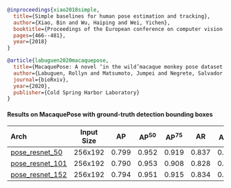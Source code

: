 <!-- [ALGORITHM] -->

```bibtex
@inproceedings{xiao2018simple,
  title={Simple baselines for human pose estimation and tracking},
  author={Xiao, Bin and Wu, Haiping and Wei, Yichen},
  booktitle={Proceedings of the European conference on computer vision (ECCV)},
  pages={466--481},
  year={2018}
}
```

<!-- [DATASET] -->

```bibtex
@article{labuguen2020macaquepose,
  title={MacaquePose: A novel ‘in the wild’macaque monkey pose dataset for markerless motion capture},
  author={Labuguen, Rollyn and Matsumoto, Jumpei and Negrete, Salvador and Nishimaru, Hiroshi and Nishijo, Hisao and Takada, Masahiko and Go, Yasuhiro and Inoue, Ken-ichi and Shibata, Tomohiro},
  journal={bioRxiv},
  year={2020},
  publisher={Cold Spring Harbor Laboratory}
}
```

#### Results on MacaquePose with ground-truth detection bounding boxes

| Arch  | Input Size | AP | AP<sup>50</sup> | AP<sup>75</sup> | AR | AR<sup>50</sup> | ckpt | log |
| :-------------- | :-----------: | :------: | :------: | :------: | :------: | :------: |:------: |:------: |
| [pose_resnet_50](/configs/animal/2d_kpt_sview_rgb_img/topdown_heatmap/macaque/res50_macaque_256x192.py)  | 256x192 | 0.799 | 0.952 | 0.919 | 0.837 | 0.964 | [ckpt](https://download.openmmlab.com/mmpose/animal/resnet/res50_macaque_256x192-98f1dd3a_20210407.pth) | [log](https://download.openmmlab.com/mmpose/animal/resnet/res50_macaque_256x192_20210407.log.json) |
| [pose_resnet_101](/configs/animal/2d_kpt_sview_rgb_img/topdown_heatmap/macaque/res101_macaque_256x192.py) | 256x192 | 0.790 | 0.953 | 0.908 | 0.828 | 0.967 | [ckpt](https://download.openmmlab.com/mmpose/animal/resnet/res101_macaque_256x192-e3b9c6bb_20210407.pth) | [log](https://download.openmmlab.com/mmpose/animal/resnet/res101_macaque_256x192_20210407.log.json) |
| [pose_resnet_152](/configs/animal/2d_kpt_sview_rgb_img/topdown_heatmap/macaque/res152_macaque_256x192.py) | 256x192 | 0.794 | 0.951 | 0.915 | 0.834 | 0.968 | [ckpt](https://download.openmmlab.com/mmpose/animal/resnet/res152_macaque_256x192-c42abc02_20210407.pth) | [log](https://download.openmmlab.com/mmpose/animal/resnet/res152_macaque_256x192_20210407.log.json) |
